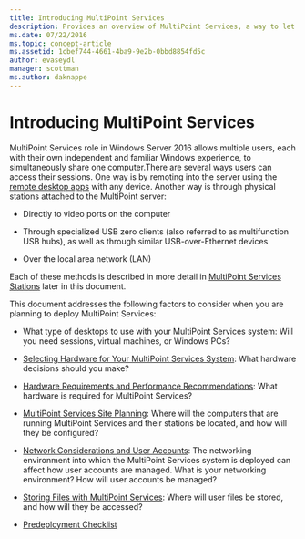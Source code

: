 ```yaml
---
title: Introducing MultiPoint Services
description: Provides an overview of MultiPoint Services, a way to let multiple users share a system
ms.date: 07/22/2016
ms.topic: concept-article
ms.assetid: 1cbef744-4661-4ba9-9e2b-0bbd8854fd5c
author: evaseydl
manager: scottman
ms.author: daknappe
---
```

# Introducing MultiPoint Services
MultiPoint Services role in Windows Server 2016 allows multiple users, each with their own independent and familiar Windows experience, to simultaneously share one computer.There are several ways users can access their sessions. One way is by remoting into the server using the [remote desktop apps](../remote-desktop-services/clients/remote-desktop-clients.md) with any device. Another way is through physical stations attached to the MultiPoint server:

-   Directly to video ports on the computer

-   Through specialized USB zero clients (also referred to as multifunction USB hubs), as well as through similar USB-over-Ethernet devices.

-   Over the local area network (LAN)

Each of these methods is described in more detail in [MultiPoint Services Stations](MultiPoint-services-Stations.md) later in this document.

This document addresses the following factors to consider when you are planning to deploy MultiPoint Services:

-   What type of desktops to use with your MultiPoint Services system: Will you need sessions, virtual machines, or Windows PCs?

-   [Selecting Hardware for Your MultiPoint Services System](./select-hardware-mps.md): What hardware decisions should you make?

-   [Hardware Requirements and Performance Recommendations](./hardware-and-performance-recommendations.md): What hardware is required for MultiPoint Services?

-   [MultiPoint Services Site Planning](MultiPoint-services-Site-Planning.md): Where will the computers that are running MultiPoint Services and their stations be located, and how will they be configured?

-   [Network Considerations and User Accounts](Network-Considerations-and-User-Accounts.md): The networking environment into which the MultiPoint Services system is deployed can affect how user accounts are managed. What is your networking environment? How will user accounts be managed?

-   [Storing Files with MultiPoint Services](Storing-Files-with-MultiPoint-services.md): Where will user files be stored, and how will they be accessed?

-   [Predeployment Checklist](Predeployment-Checklist.md)
